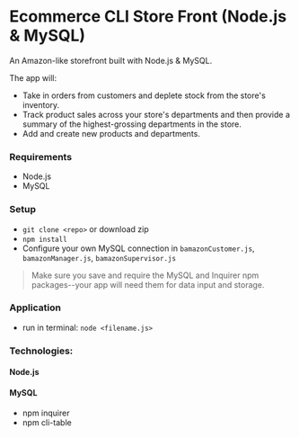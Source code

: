 # Ecommerce CLI Store Front (Node.js & MySQL)

An Amazon-like storefront built with Node.js & MySQL. 

The app will:
- Take in orders from customers and deplete stock from the store's inventory.
- Track product sales across your store's departments and then provide a summary of the highest-grossing departments in the store.
- Add and create new products and departments.

### Requirements
- Node.js
- MySQL

### Setup
- `git clone <repo>` or download zip
- `npm install`
- Configure your own MySQL connection in `bamazonCustomer.js`, `bamazonManager.js`, `bamazonSupervisor.js`
> Make sure you save and require the MySQL and Inquirer npm packages--your app will need them for data input and storage.

### Application
- run in terminal: `node <filename.js>`

### Technologies:
#### Node.js
#### MySQL
- npm inquirer
- npm cli-table
